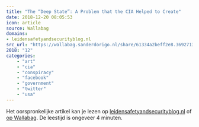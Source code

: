 ```yaml
---
title: "The “Deep State”: A Problem that the CIA Helped to Create"
date: 2018-12-20 08:05:53
icon: article
source: Wallabag
domains:
- leidensafetyandsecurityblog.nl
src_url: "https://wallabag.sanderdorigo.nl/share/61334a2beff2e8.36927131"
2018: "12"
categories:
    - "art"
    - "cia"
    - "conspiracy"
    - "facebook"
    - "government"
    - "twitter"
    - "usa"
---
```

Het oorspronkelijke artikel kan je lezen op [leidensafetyandsecurityblog.nl](https://www.leidensafetyandsecurityblog.nl/articles/the-deep-state-a-problem-that-the-cia-helped-to-create&#039;) of [op Wallabag](https://wallabag.sanderdorigo.nl/share/61334a2beff2e8.36927131). De leestijd is ongeveer 4 minuten.